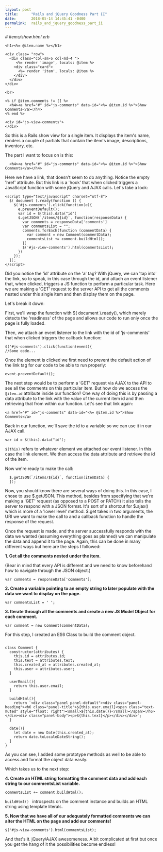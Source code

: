 ```yaml
---
layout: post
title:      "Rails and jQuery Goodness Part II"
date:       2018-05-14 14:45:41 -0400
permalink:  rails_and_jquery_goodness_part_ii
---
```


*# items/show.html.erb*

```
<h1><%= @item.name %></h1>

<div class= "row">
  <div class="col-sm-6 col-md-4 ">
     <%= render 'image', locals: @item %>
    <div class="card">
      <%= render 'item', locals: @item %>
    </div>
  </div>
</div>

<br>

<% if @item.comments != [] %>
  <h4><a href="#" id="js-comments" data-id="<%= @item.id %>">Show Comments</a></h4>
<% end %>

<div id="js-view-comments">
</div>
```

So this is a Rails show view for a single item. It displays the item's name, renders a couple of partials that contain the item's image, descriptions, inventory, etc. 

The part I want to focus on is this:

```
  <h4><a href="#" id="js-comments" data-id="<%= @item.id %>">Show Comments</a></h4>
```

Here we have a link, that doesn't seem to do anything. Notice the empty 'href' attribute. But this link is a 'hook' that when clicked triggers a JavaScript function with some jQuery and AJAX calls. Let's take a look:

```
<script type="text/javascript" charset="utf-8">
  $( document ).ready(function () {
    $('#js-comments').click(function(e){
      e.preventDefault();
      var id = $(this).data("id")
      $.getJSON(`/items/${id}`, function(responseData) {
        var comments = responseData['comments']
        var commentsList = "";
        comments.forEach(function (commentData) {
          var comment = new Comment(commentData);
          commentsList += comment.buildHtml();
        })
        $('#js-view-comments').html(commentsList);
      })
    });
  });
</script>
```

Did you notice the 'id' attribute on the 'a' tag? With jQuery, we can 'tap into' the link, so to speak, in this case through the id, and attach an event listener that, when clicked, triggers a JS function to perform a particular task. Here we are making a 'GET' request to the server API to get all the comments nested under this single item and then display them on the page. 

Let's break it down:

First, we'll wrap the function with $( document ).ready(), which merely detects the 'readiness' of the page and allows our code to run only once the page is fully loaded. 

Then, we attach an event listener to the link with the id of 'js-comments' that when clicked triggers the callback function:

```
$('#js-comments').click(function(event){
//Some code...
```

Once the element is clicked we first need to prevent the default action of the link tag for our code to be able to run properly: 

```
event.preventDefault();
```


The next step would be to perform a 'GET' request via AJAX to the API to see all the comments on this particular item. But how do we access the `@item.id` attribute inside our function? One way of doing this is by passing a data attribute to the link with the value of the current item id and then retrieving that from within our function. Let's see that link again:  

```
<a href="#" id="js-comments" data-id="<%= @item.id %>">Show Comments</a>
```

Back in our function, we'll save the id to a variable so we can use it in our AJAX call.

```
var id = $(this).data("id");
```

`$(this)` refers to whatever element we attached our event listener. In this case the link element. We then access the data attribute and retrieve the id of the item.

Now we're ready to make the call:

```
  $.getJSON(`/items/${id}`, function(itemData) {
  });
```

Now, you should know there are several ways of doing this. In this case, I chose to use $.getJSON. This method, besides from specifying that we're making a 'GET' request (as opposed to a POST or PATCH) it also tells the server to respond with a JSON format. It's sort of a shortcut for $.ajax() which is more of a 'lower level' method. $.get takes in two arguments, the URI we want to make the call to and a callback function to handle the response of the request. 


Once the request is made, and the server successfully responds with the data we wanted (assuming everything goes as planned) we can manipulate the data and append it to the page. Again, this can be done in many different ways but here are the steps I followed: 

**1. Get all the comments nested under the item.**

(Bear in mind that every API is different and we need to know beforehand how to navigate through the JSON object.)

`var comments = responseData['comments'];`

**2. Create a variable pointing to an empty string to later populate with the data we want to display on the page.**

`var commentsList = ' ';`

**3. Iterate through all the comments and create a new JS Model Object for each comment.**

`var comment = new Comment(commentData);`

For this step, I created an ES6 Class to build the comment object.

```

class Comment {
  constructor(attributes) {
    this.id = attributes.id;
    this.text = attributes.text;
    this.created_at = attributes.created_at;
    this.user = attributes.user;
  }

  userEmail(){
    return this.user.email;
  }

  buildHtml(){
    return `<div class="panel panel-default"><div class="panel-heading"><h6 class="panel-title">${this.user.email}<span class="text-muted" style="float: right"><small>${this.date()}</small></span></h6></div><div class="panel-body"><p>${this.text}</p></div></div>`;
  }

  date(){
    let date = new Date(this.created_at);
    return date.toLocaleDateString();
  }
}
```

As you can see, I added some prototype methods as well to be able to access and format the object data easily.

Which takes us to the next step:

**4. Create an HTML string formatting the comment data and add each string to our commentsList variable.**

`commentsList += comment.buildHtml();`

`buildHtml() ` introspects on the comment instance and builds an HTML string using template literals.

**5. Now that we have all of our adequately formatted comments we can alter the HTML on the page and add our comments!**

`$('#js-view-comments').html(commentsList);`

And that's it. jQuery/AJAX awesomeness. A bit complicated at first but once you get the hang of it the possibilities become endless! 


















